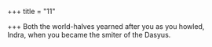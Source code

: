 +++
title = "11"

+++
Both the world-halves yearned after you as you howled,  
Indra, when you became the smiter of the Dasyus.  